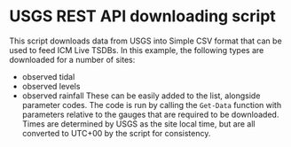 # USGS REST API downloading script
This script downloads data from USGS into Simple CSV format that can be used to feed ICM Live TSDBs.
In this example, the following types are downloaded for a number of sites:
* observed tidal
* observed levels
* observed rainfall
These can be easily added to the list, alongside parameter codes.
The code is run by calling the `Get-Data` function with parameters relative to the gauges that are required to be downloaded.
Times are determined by USGS as the site local time, but are all converted to UTC+00 by the script for consistency.